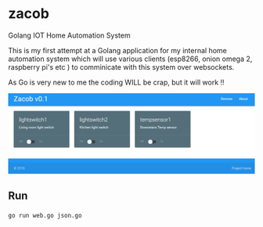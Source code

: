 # zacob
Golang IOT Home Automation System

This is my first attempt at a Golang application for my internal home automation system which will use various clients (esp8266, onion omega 2, raspberry pi's etc ) to comminicate with this system over websockets. 

As Go is very new to me the coding WILL be crap, but it will work !!  

![image](https://github.com/n00dles/zacob/blob/master/docs/frontend.png)

## Run

```go run web.go json.go```
